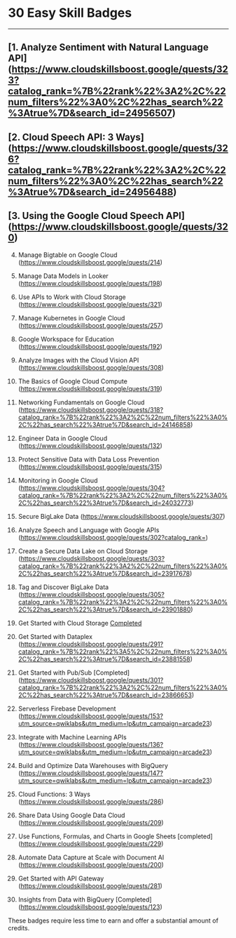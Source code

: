# 30 Easy Skill Badges

---
[1. Analyze Sentiment with Natural Language API] (https://www.cloudskillsboost.google/quests/323?catalog_rank=%7B%22rank%22%3A2%2C%22num_filters%22%3A0%2C%22has_search%22%3Atrue%7D&search_id=24956507)
---
[2. Cloud Speech API: 3 Ways] (https://www.cloudskillsboost.google/quests/326?catalog_rank=%7B%22rank%22%3A2%2C%22num_filters%22%3A0%2C%22has_search%22%3Atrue%7D&search_id=24956488)
---
[3. Using the Google Cloud Speech API] (https://www.cloudskillsboost.google/quests/320)
--- 
4. Manage Bigtable on Google Cloud 
(https://www.cloudskillsboost.google/quests/214)
6. Manage Data Models in Looker 
(https://www.cloudskillsboost.google/quests/198)
7. Use APIs to Work with Cloud Storage 
(https://www.cloudskillsboost.google/quests/321)
8. Manage Kubernetes in Google Cloud
 (https://www.cloudskillsboost.google/quests/257)
9. Google Workspace for Education 
(https://www.cloudskillsboost.google/quests/192)
10. Analyze Images with the Cloud Vision API 
(https://www.cloudskillsboost.google/quests/308)
11. The Basics of Google Cloud Compute
 (https://www.cloudskillsboost.google/quests/319)
12. Networking Fundamentals on Google Cloud (https://www.cloudskillsboost.google/quests/318?catalog_rank=%7B%22rank%22%3A2%2C%22num_filters%22%3A0%2C%22has_search%22%3Atrue%7D&search_id=24146858)
13. Engineer Data in Google Cloud 
(https://www.cloudskillsboost.google/quests/132)
14. Protect Sensitive Data with Data Loss Prevention 
(https://www.cloudskillsboost.google/quests/315)
15. Monitoring in Google Cloud 
(https://www.cloudskillsboost.google/quests/304?catalog_rank=%7B%22rank%22%3A2%2C%22num_filters%22%3A0%2C%22has_search%22%3Atrue%7D&search_id=24032773)
16. Secure BigLake Data 
(https://www.cloudskillsboost.google/quests/307)
17. Analyze Speech and Language with Google APIs 
(https://www.cloudskillsboost.google/quests/302?catalog_rank=)
18. Create a Secure Data Lake on Cloud Storage (https://www.cloudskillsboost.google/quests/303?catalog_rank=%7B%22rank%22%3A2%2C%22num_filters%22%3A0%2C%22has_search%22%3Atrue%7D&search_id=23917678)


19. Tag and Discover BigLake Data (https://www.cloudskillsboost.google/quests/305?catalog_rank=%7B%22rank%22%3A2%2C%22num_filters%22%3A0%2C%22has_search%22%3Atrue%7D&search_id=23901880)
20. Get Started with Cloud Storage [Completed](https://www.cloudskillsboost.google/quests/290?catalog_rank=%7B%22rank%22%3A6%2C%22num_filters%22%3A1%2C%22has_search%22%3Atrue%7D&search_id=23881576)
21. Get Started with Dataplex (https://www.cloudskillsboost.google/quests/291?catalog_rank=%7B%22rank%22%3A5%2C%22num_filters%22%3A0%2C%22has_search%22%3Atrue%7D&search_id=23881558)
22. Get Started with Pub/Sub [Completed] (https://www.cloudskillsboost.google/quests/301?catalog_rank=%7B%22rank%22%3A2%2C%22num_filters%22%3A0%2C%22has_search%22%3Atrue%7D&search_id=23866653)
23. Serverless Firebase Development (https://www.cloudskillsboost.google/quests/153?utm_source=qwiklabs&utm_medium=lp&utm_campaign=arcade23)
24. Integrate with Machine Learning APIs (https://www.cloudskillsboost.google/quests/136?utm_source=qwiklabs&utm_medium=lp&utm_campaign=arcade23)
25. Build and Optimize Data Warehouses with BigQuery (https://www.cloudskillsboost.google/quests/147?utm_source=qwiklabs&utm_medium=lp&utm_campaign=arcade23)
26. Cloud Functions: 3 Ways 
(https://www.cloudskillsboost.google/quests/286)
27. Share Data Using Google Data Cloud 
(https://www.cloudskillsboost.google/quests/209)
28. Use Functions, Formulas, and Charts in Google Sheets [completed] (https://www.cloudskillsboost.google/quests/229)
29. Automate Data Capture at Scale with Document AI (https://www.cloudskillsboost.google/quests/200)
30. Get Started with API Gateway 
(https://www.cloudskillsboost.google/quests/281)
31. Insights from Data with BigQuery [Completed]
(https://www.cloudskillsboost.google/quests/123)

These badges require less time to earn and offer a substantial amount of credits.
